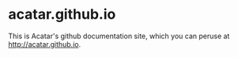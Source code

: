 acatar.github.io
================

This is Acatar's github documentation site, which you can peruse at http://acatar.github.io.
